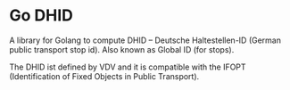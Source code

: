 # Go DHID

A library for Golang to compute DHID – Deutsche Haltestellen-ID (German public transport stop id). Also known as Global ID (for stops).

The DHID ist defined by VDV and it is compatible with the IFOPT (Identification of Fixed Objects in Public Transport).
